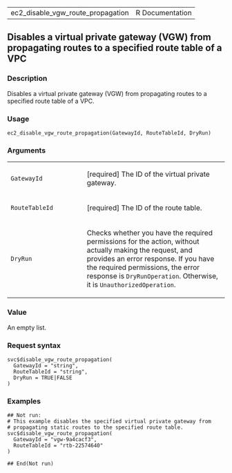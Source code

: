 <table style="width: 100%;">
<tbody>
<tr class="odd">
<td>ec2_disable_vgw_route_propagation</td>
<td style="text-align: right;">R Documentation</td>
</tr>
</tbody>
</table>

## Disables a virtual private gateway (VGW) from propagating routes to a specified route table of a VPC

### Description

Disables a virtual private gateway (VGW) from propagating routes to a
specified route table of a VPC.

### Usage

    ec2_disable_vgw_route_propagation(GatewayId, RouteTableId, DryRun)

### Arguments

<table>
<colgroup>
<col style="width: 35%" />
<col style="width: 65%" />
</colgroup>
<tbody>
<tr class="odd">
<td><code
id="ec2_disable_vgw_route_propagation_:_GatewayId">GatewayId</code></td>
<td><p>[required] The ID of the virtual private gateway.</p></td>
</tr>
<tr class="even">
<td><code
id="ec2_disable_vgw_route_propagation_:_RouteTableId">RouteTableId</code></td>
<td><p>[required] The ID of the route table.</p></td>
</tr>
<tr class="odd">
<td><code
id="ec2_disable_vgw_route_propagation_:_DryRun">DryRun</code></td>
<td><p>Checks whether you have the required permissions for the action,
without actually making the request, and provides an error response. If
you have the required permissions, the error response is
<code>DryRunOperation</code>. Otherwise, it is
<code>UnauthorizedOperation</code>.</p></td>
</tr>
</tbody>
</table>

### Value

An empty list.

### Request syntax

    svc$disable_vgw_route_propagation(
      GatewayId = "string",
      RouteTableId = "string",
      DryRun = TRUE|FALSE
    )

### Examples

    ## Not run: 
    # This example disables the specified virtual private gateway from
    # propagating static routes to the specified route table.
    svc$disable_vgw_route_propagation(
      GatewayId = "vgw-9a4cacf3",
      RouteTableId = "rtb-22574640"
    )

    ## End(Not run)
